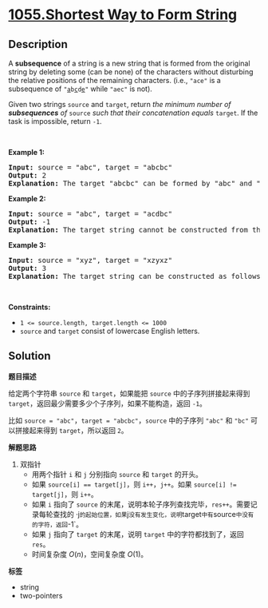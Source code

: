 # [1055.Shortest Way to Form String](https://leetcode.com/problems/shortest-way-to-form-string/description/)

## Description

<p>A <strong>subsequence</strong> of a string is a new string that is formed from the original string by deleting some (can be none) of the characters without disturbing the relative positions of the remaining characters. (i.e., <code>&quot;ace&quot;</code> is a subsequence of <code>&quot;<u>a</u>b<u>c</u>d<u>e</u>&quot;</code> while <code>&quot;aec&quot;</code> is not).</p>

<p>Given two strings <code>source</code> and <code>target</code>, return <em>the minimum number of <strong>subsequences</strong> of </em><code>source</code><em> such that their concatenation equals </em><code>target</code>. If the task is impossible, return <code>-1</code>.</p>

<p>&nbsp;</p>
<p><strong class="example">Example 1:</strong></p>

<pre>
<strong>Input:</strong> source = &quot;abc&quot;, target = &quot;abcbc&quot;
<strong>Output:</strong> 2
<strong>Explanation:</strong> The target &quot;abcbc&quot; can be formed by &quot;abc&quot; and &quot;bc&quot;, which are subsequences of source &quot;abc&quot;.
</pre>

<p><strong class="example">Example 2:</strong></p>

<pre>
<strong>Input:</strong> source = &quot;abc&quot;, target = &quot;acdbc&quot;
<strong>Output:</strong> -1
<strong>Explanation:</strong> The target string cannot be constructed from the subsequences of source string due to the character &quot;d&quot; in target string.
</pre>

<p><strong class="example">Example 3:</strong></p>

<pre>
<strong>Input:</strong> source = &quot;xyz&quot;, target = &quot;xzyxz&quot;
<strong>Output:</strong> 3
<strong>Explanation:</strong> The target string can be constructed as follows &quot;xz&quot; + &quot;y&quot; + &quot;xz&quot;.
</pre>

<p>&nbsp;</p>
<p><strong>Constraints:</strong></p>

<ul>
  <li><code>1 &lt;= source.length, target.length &lt;= 1000</code></li>
  <li><code>source</code> and <code>target</code> consist of lowercase English letters.</li>
</ul>

## Solution

**题目描述**

给定两个字符串 `source` 和 `target`，如果能把 `source` 中的子序列拼接起来得到 `target`，返回最少需要多少个子序列，如果不能构造，返回 `-1`。

比如 `source = "abc"`，`target = "abcbc"`，`source` 中的子序列 `"abc"` 和 `"bc"` 可以拼接起来得到 `target`，所以返回 `2`。

**解题思路**

1. 双指针
   - 用两个指针 `i` 和 `j` 分别指向 `source` 和 `target` 的开头。
   - 如果 `source[i] == target[j]`，则 `i++`，`j++`。如果 `source[i] != target[j]`，则 `i++`。
   - 如果 `i` 指向了 `source` 的末尾，说明本轮子序列查找完毕，`res++`。需要记录每轮查找的 ·j` 的起始位置，如果 `j` 没有发生变化，说明 `target` 中有 `source` 中没有的字符，返回 `-1`。
   - 如果 `j` 指向了 `target` 的末尾，说明 `target` 中的字符都找到了，返回 `res`。
   - 时间复杂度 $O(n)$，空间复杂度 $O(1)$。

**标签**

- string
- two-pointers
